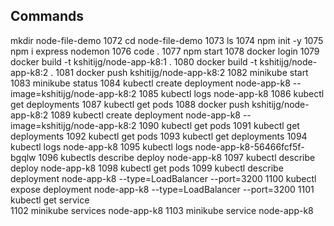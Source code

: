 ## Commands

mkdir node-file-demo
 1072  cd node-file-demo
 1073  ls
 1074  npm init -y
 1075  npm i express nodemon
 1076  code .
 1077  npm start
 1078  docker login
 1079  docker build -t kshitijg/node-app-k8:1 .
 1080  docker build -t kshitijg/node-app-k8:2 .
 1081  docker push kshitijg/node-app-k8:2
 1082  minikube start
 1083  minikube status
 1084  kubectl create deployment node-app-k8 --image=kshitijg/node-app-k8:2
 1085  kubectl logs node-app-k8
 1086  kubectl get deployments
 1087  kubectl get pods
 1088  docker push kshitijg/node-app-k8:2
 1089  kubectl create deployment node-app-k8 --image=kshitijg/node-app-k8:2
 1090  kubectl get pods
 1091  kubectl get deployments
 1092  kubectl get pods
 1093  kubectl get deployments
 1094  kubectl logs node-app-k8
 1095  kubectl logs node-app-k8-56466fcf5f-bgqlw
 1096  kubectls describe deploy node-app-k8
 1097  kubectl describe deploy node-app-k8
 1098  kubectl get pods
 1099  kubectl describe deployment node-app-k8 --type=LoadBalancer --port=3200
 1100  kubectl expose deployment node-app-k8 --type=LoadBalancer --port=3200
 1101  kubectl get service  
 1102  minikube services node-app-k8
 1103  minikube service node-app-k8